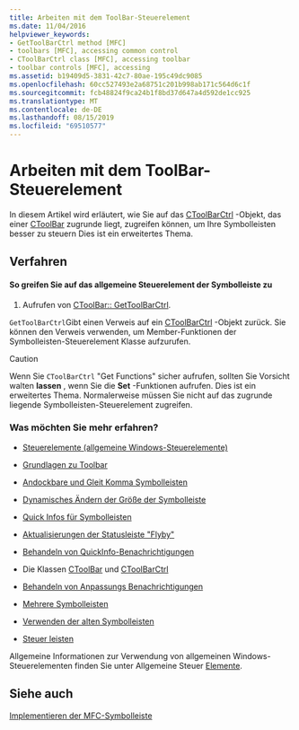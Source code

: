 ```yaml
---
title: Arbeiten mit dem ToolBar-Steuerelement
ms.date: 11/04/2016
helpviewer_keywords:
- GetToolBarCtrl method [MFC]
- toolbars [MFC], accessing common control
- CToolBarCtrl class [MFC], accessing toolbar
- toolbar controls [MFC], accessing
ms.assetid: b19409d5-3831-42c7-80ae-195c49dc9085
ms.openlocfilehash: 60cc527493e2a68751c201b998ab171c564d6c1f
ms.sourcegitcommit: fcb48824f9ca24b1f8bd37d647a4d592de1cc925
ms.translationtype: MT
ms.contentlocale: de-DE
ms.lasthandoff: 08/15/2019
ms.locfileid: "69510577"
---
```

# <a name="working-with-the-toolbar-control"></a>Arbeiten mit dem ToolBar-Steuerelement

In diesem Artikel wird erläutert, wie Sie auf das [CToolBarCtrl](../mfc/reference/ctoolbarctrl-class.md) -Objekt, das einer [CToolBar](../mfc/reference/ctoolbar-class.md) zugrunde liegt, zugreifen können, um Ihre Symbolleisten besser zu steuern Dies ist ein erweitertes Thema.

## <a name="procedures"></a>Verfahren

#### <a name="to-access-the-toolbar-common-control-underlying-your-ctoolbar-object"></a>So greifen Sie auf das allgemeine Steuerelement der Symbolleiste zu

1. Aufrufen von [CToolBar:: GetToolBarCtrl](../mfc/reference/ctoolbar-class.md#gettoolbarctrl).

`GetToolBarCtrl`Gibt einen Verweis auf ein [CToolBarCtrl](../mfc/reference/ctoolbarctrl-class.md) -Objekt zurück. Sie können den Verweis verwenden, um Member-Funktionen der Symbolleisten-Steuerelement Klasse aufzurufen.

> [!CAUTION]
>  Wenn Sie `CToolBarCtrl` "Get Functions" sicher aufrufen, sollten Sie Vorsicht walten **lassen** , wenn Sie die **Set** -Funktionen aufrufen. Dies ist ein erweitertes Thema. Normalerweise müssen Sie nicht auf das zugrunde liegende Symbolleisten-Steuerelement zugreifen.

### <a name="what-do-you-want-to-know-more-about"></a>Was möchten Sie mehr erfahren?

- [Steuerelemente (allgemeine Windows-Steuerelemente)](../mfc/controls-mfc.md)

- [Grundlagen zu Toolbar](../mfc/toolbar-fundamentals.md)

- [Andockbare und Gleit Komma Symbolleisten](../mfc/docking-and-floating-toolbars.md)

- [Dynamisches Ändern der Größe der Symbolleiste](../mfc/docking-and-floating-toolbars.md)

- [Quick Infos für Symbolleisten](../mfc/toolbar-tool-tips.md)

- [Aktualisierungen der Statusleiste "Flyby"](../mfc/toolbar-tool-tips.md)

- [Behandeln von QuickInfo-Benachrichtigungen](../mfc/handling-tool-tip-notifications.md)

- Die Klassen [CToolBar](../mfc/reference/ctoolbar-class.md) und [CToolBarCtrl](../mfc/reference/ctoolbarctrl-class.md)

- [Behandeln von Anpassungs Benachrichtigungen](../mfc/handling-customization-notifications.md)

- [Mehrere Symbolleisten](../mfc/toolbar-fundamentals.md)

- [Verwenden der alten Symbolleisten](../mfc/using-your-old-toolbars.md)

- [Steuer leisten](../mfc/control-bars.md)

Allgemeine Informationen zur Verwendung von allgemeinen Windows-Steuerelementen finden Sie unter Allgemeine Steuer [Elemente](/windows/win32/Controls/common-controls-intro).

## <a name="see-also"></a>Siehe auch

[Implementieren der MFC-Symbolleiste](../mfc/mfc-toolbar-implementation.md)
